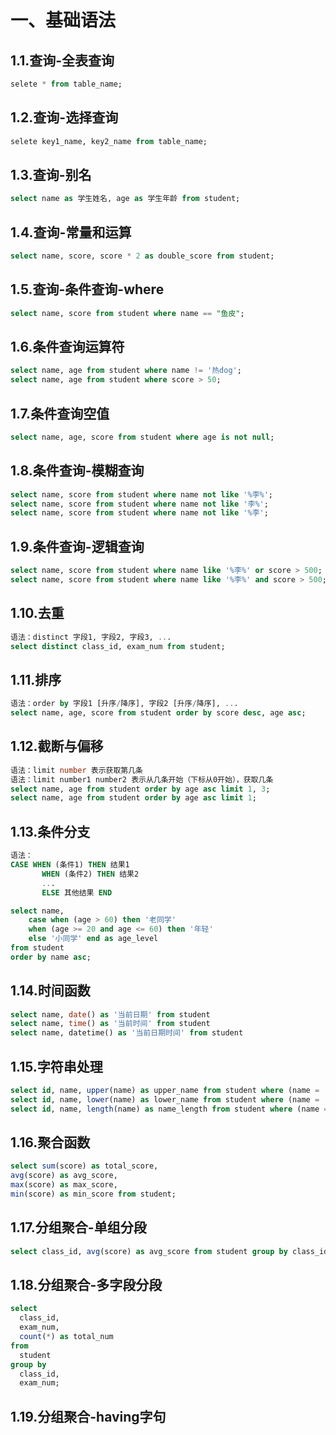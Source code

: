 # 一、基础语法

## 1.1.查询-全表查询

~~~sql
selete * from table_name;
~~~

## 1.2.查询-选择查询

~~~sql
selete key1_name, key2_name from table_name;
~~~

## 1.3.查询-别名

~~~sql
select name as 学生姓名, age as 学生年龄 from student;
~~~

## 1.4.查询-常量和运算

~~~sql
select name, score, score * 2 as double_score from student;
~~~

## 1.5.查询-条件查询-where

~~~sql
select name, score from student where name == "鱼皮";
~~~

## 1.6.条件查询运算符

~~~sql
select name, age from student where name != '热dog';
select name, age from student where score > 50;
~~~

## 1.7.条件查询空值

~~~sql
select name, age, score from student where age is not null;
~~~

## 1.8.条件查询-模糊查询

~~~sql
select name, score from student where name not like '%李%';
select name, score from student where name not like '李%';
select name, score from student where name not like '%李';
~~~

## 1.9.条件查询-逻辑查询

~~~sql
select name, score from student where name like '%李%' or score > 500;
select name, score from student where name like '%李%' and score > 500;
~~~

## 1.10.去重

~~~sql
语法：distinct 字段1, 字段2, 字段3, ...
select distinct class_id, exam_num from student;
~~~

## 1.11.排序

~~~sql
语法：order by 字段1 [升序/降序], 字段2 [升序/降序], ...
select name, age, score from student order by score desc, age asc;
~~~

## 1.12.截断与偏移

~~~sql
语法：limit number 表示获取第几条
语法：limit number1 number2 表示从几条开始（下标从0开始），获取几条
select name, age from student order by age asc limit 1, 3;
select name, age from student order by age asc limit 1;
~~~

## 1.13.条件分支

~~~sql
语法：
CASE WHEN (条件1) THEN 结果1
	   WHEN (条件2) THEN 结果2
	   ...
	   ELSE 其他结果 END

select name,
    case when (age > 60) then '老同学'
    when (age >= 20 and age <= 60) then '年轻'
    else '小同学' end as age_level
from student
order by name asc;
~~~

## 1.14.时间函数

~~~sql
select name, date() as '当前日期' from student
select name, time() as '当前时间' from student
select name, datetime() as '当前日期时间' from student
~~~

## 1.15.字符串处理

~~~sql
select id, name, upper(name) as upper_name from student where (name = '热dog');
select id, name, lower(name) as lower_name from student where (name = '热dog');
select id, name, length(name) as name_length from student where (name = '热dog');
~~~

## 1.16.聚合函数

~~~sql
select sum(score) as total_score, 
avg(score) as avg_score, 
max(score) as max_score, 
min(score) as min_score from student;
~~~

## 1.17.分组聚合-单组分段

~~~sql
select class_id, avg(score) as avg_score from student group by class_id;
~~~

## 1.18.分组聚合-多字段分段

~~~sql
select
  class_id,
  exam_num,
  count(*) as total_num
from
  student
group by
  class_id,
  exam_num;
~~~

## 1.19.分组聚合-having字句

~~~sql

~~~